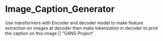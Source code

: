# Image_Caption_Generator
Use transformers with Encoder and decoder model to make feature extraction on images at decoder then make tokenzation in decoder to print the caption on this image || "GANS Project" 
